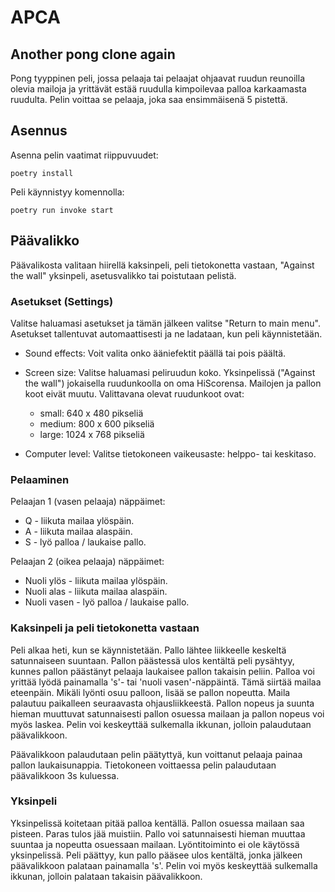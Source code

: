 # APCA
## Another pong clone again

Pong tyyppinen peli, jossa pelaaja tai pelaajat ohjaavat ruudun reunoilla olevia mailoja ja yrittävät estää ruudulla kimpoilevaa palloa karkaamasta ruudulta. Pelin voittaa se pelaaja, joka saa ensimmäisenä 5 pistettä.

## Asennus

Asenna pelin vaatimat riippuvuudet: 

```poetry install```

Peli käynnistyy komennolla: 

```poetry run invoke start```

## Päävalikko
Päävalikosta valitaan hiirellä kaksinpeli, peli tietokonetta vastaan, "Against the wall" yksinpeli, asetusvalikko tai poistutaan pelistä.

### Asetukset (Settings)
Valitse haluamasi asetukset ja tämän jälkeen valitse "Return to main menu". Asetukset tallentuvat automaattisesti ja ne ladataan, kun peli käynnistetään.

- Sound effects: Voit valita onko ääniefektit päällä tai pois päältä.

- Screen size: Valitse haluamasi peliruudun koko. Yksinpelissä ("Against the wall") jokaisella ruudunkoolla on oma HiScorensa. Mailojen ja pallon koot eivät muutu. Valittavana olevat ruudunkoot ovat:
    - small: 640 x 480 pikseliä
    - medium: 800 x 600 pikseliä
    - large: 1024 x 768 pikseliä
    
- Computer level: Valitse tietokoneen vaikeusaste: helppo- tai keskitaso.

### Pelaaminen
Pelaajan 1 (vasen pelaaja) näppäimet:

 - Q - liikuta mailaa ylöspäin.
 - A - liikuta mailaa alaspäin.
 - S - lyö palloa / laukaise pallo.
 
Pelaajan 2 (oikea pelaaja) näppäimet:

 - Nuoli ylös - liikuta mailaa ylöspäin.
 - Nuoli alas - liikuta mailaa alaspäin.
 - Nuoli vasen - lyö palloa / laukaise pallo.
 
### Kaksinpeli ja peli tietokonetta vastaan
Peli alkaa heti, kun se käynnistetään. Pallo lähtee liikkeelle keskeltä satunnaiseen suuntaan. Pallon päästessä ulos kentältä peli pysähtyy, kunnes pallon päästänyt pelaaja laukaisee pallon takaisin peliin. Palloa voi yrittää lyödä painamalla 's'- tai 'nuoli vasen'-näppäintä. Tämä siirtää mailaa eteenpäin. Mikäli lyönti osuu palloon, lisää se pallon nopeutta. Maila palautuu paikalleen seuraavasta ohjausliikkeestä. Pallon nopeus ja suunta hieman muuttuvat satunnaisesti pallon osuessa mailaan ja pallon nopeus voi myös laskea. Pelin voi keskeyttää sulkemalla ikkunan, jolloin palaudutaan päävalikkoon.
 
Päävalikkoon palaudutaan pelin päätyttyä, kun voittanut pelaaja painaa pallon laukaisunappia. Tietokoneen voittaessa pelin palaudutaan päävalikkoon 3s kuluessa.

### Yksinpeli
Yksinpelissä koitetaan pitää palloa kentällä. Pallon osuessa mailaan saa pisteen. Paras tulos jää muistiin. Pallo voi satunnaisesti hieman muuttaa suuntaa ja nopeutta osuessaan mailaan. Lyöntitoiminto ei ole käytössä yksinpelissä. Peli päättyy, kun pallo pääsee ulos kentältä, jonka jälkeen päävalikkoon palataan painamalla 's'. Pelin voi myös keskeyttää sulkemalla ikkunan, jolloin palataan takaisin päävalikkoon.
 

